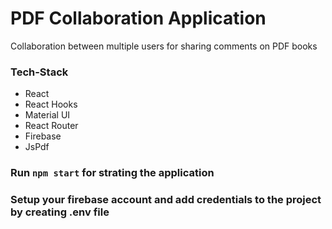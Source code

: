 # PDF Collaboration Application
Collaboration between multiple users for sharing comments on PDF books

### Tech-Stack
- React
- React Hooks
- Material UI
- React Router
- Firebase
- JsPdf

### Run `npm start` for strating the application

### Setup your firebase account and add credentials to the project by creating .env file
